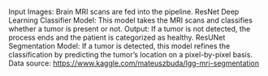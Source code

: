 Input Images: Brain MRI scans are fed into the pipeline.
ResNet Deep Learning Classifier Model: This model takes the MRI scans and classifies whether a tumor is present or not.
Output: If a tumor is not detected, the process ends and the patient is categorized as healthy.
ResUNet Segmentation Model: If a tumor is detected, this model refines the classification by predicting the tumor’s location on a pixel-by-pixel basis.
Data source: https://www.kaggle.com/mateuszbuda/lgg-mri-segmentation
